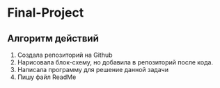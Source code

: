 # Final-Project
## Алгоритм действий
1. Создала репозиторий на Github  
2. Нарисовала блок-схему, но добавила в репозиторий после кода.  
3. Написала программу для решение данной задачи  
4. Пишу файл ReadMe  
